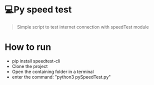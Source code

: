 # **💻Py speed test** 

 >Simple script to test internet connection with speedTest module


# How to run 
  - pip install speedtest-cli
  - Clone the project
  - Open the containing folder in a terminal
  - enter the command: "python3 pySpeedTest.py"
